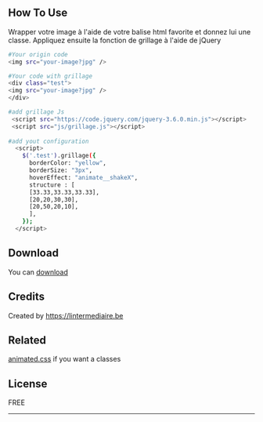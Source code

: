 ## How To Use

Wrapper votre image à l'aide de votre balise html favorite et donnez lui une classe.
Appliquez ensuite la fonction de grillage à l'aide de jQuery


```bash
#Your origin code
<img src="your-image?jpg" />

#Your code with grillage
<div class="test">
<img src="your-image?jpg" />
</div>

#add grillage Js
 <script src="https://code.jquery.com/jquery-3.6.0.min.js"></script>
 <script src="js/grillage.js"></script>
 
#add yout configuration
  <script>
    $('.test').grillage({
      borderColor: "yellow",
      borderSize: "3px",
      hoverEffect: "animate__shakeX",
      structure : [
      [33.33,33.33,33.33],
      [20,20,30,30],
      [20,50,20,10],
      ],
    });
  </script>
```


## Download

You can [download](https://github.com/amitmerchant1990/electron-markdownify/releases/tag/v1.2.0)


## Credits

Created by https://lintermediaire.be


## Related

[animated.css](https://github.com/amitmerchant1990/markdownify-web) if you want a classes


## License

FREE

---
